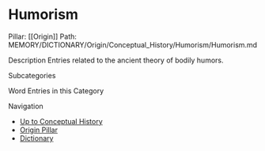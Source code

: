 # Humorism
Pillar: [[Origin]]
Path: MEMORY/DICTIONARY/Origin/Conceptual_History/Humorism/Humorism.md

Description
Entries related to the ancient theory of bodily humors.

Subcategories

Word Entries in this Category

Navigation
- [Up to Conceptual History](../Conceptual_History.md)
- [Origin Pillar](../../Origin.md)
- [Dictionary](../../../dictionary.md)
